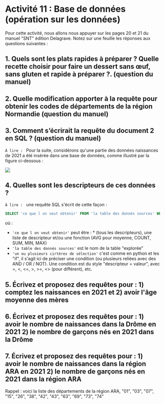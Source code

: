 # Activité 11 : Base de données (opération sur les données)

Pour cette activité, nous allons nous appuyer sur les pages 20 et 21 du manuel "SNT" édition Delagrave. Notez sur une feuille les réponses aux questions suivantes : 

## 1. Quels sont les plats rapides à préparer ? Quelle recette choisir pour faire un dessert sans œuf, sans gluten et rapide à préparer ?. (question du manuel)

## 2. Quelle modification apporter à la requête pour obtenir les codes de départements de la région Normandie  (question du manuel)

## 3. Comment s’écrirait la requête du document 2 en SQL ? (question du manuel)

`À lire : ` Pour la suite, considérons qu'une partie des données naissances de 2021 a été insérée dans une base de données, comme illustré par la figure ci-dessous : 

<img src="bd.png" >

## 4. Quelles sont les descripteurs de ces données ? 

`À lire : ` une requête SQL s'écrit de cette façon : 

```sql
SELECT 'ce que l on veut obtenir' FROM 'la table des donnés sources' WHERE 'un ou plusieurs cirtères de sélection' ORDER BY 'un descripteur'
```

où : 
 - ```'ce que l on veut obtenir'``` peut être : * (tous les descripteurs), une liste de descripteur et/ou une fonction (AVG pour moyenne, COUNT, SUM, MIN, MAX)
 - ```'la table des donnés sources'``` est le nom de la table "explorée"
 - ```'un ou plusieurs cirtères de sélection'``` c'est comme en python et les "if", il s'agit ici de préciser une condition (ou plusieurs reliées avec des AND / OR / NOT). Une condition est du style "descripteur = valeur", avec =, <, <=, >, >=, <> (pour différent), etc.


## 5. Écrivez et proposez des requêtes pour : 1) comptez les naissances en 2021 et 2) avoir l'âge moyenne des mères

## 6. Écrivez et proposez des requêtes pour : 1) avoir le nombre de naissances dans la Drôme en 2021 2) le nombre de garçons nés en 2021 dans la Drôme

## 7. Écrivez et proposez des requêtes pour : 1) avoir le nombre de naissances dans la région ARA en 2021 2) le nombre de garçons nés en 2021 dans  la région ARA

Rappel : voici la liste des départements de la région ARA, "01", "03", "07", "15", "26", "38", "42", "43", "63", "69", "73", "74"